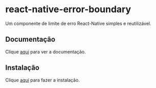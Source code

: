 # react-native-error-boundary

Um componente de limite de erro React-Native simples e reutilizável.

## Documentação

Clique [aqui](https://github.com/carloscuesta/react-native-error-boundary) para ver a documentação.

## Instalação

Clique [aqui](https://www.npmjs.com/package/react-native-error-boundary) para fazer a instalação.